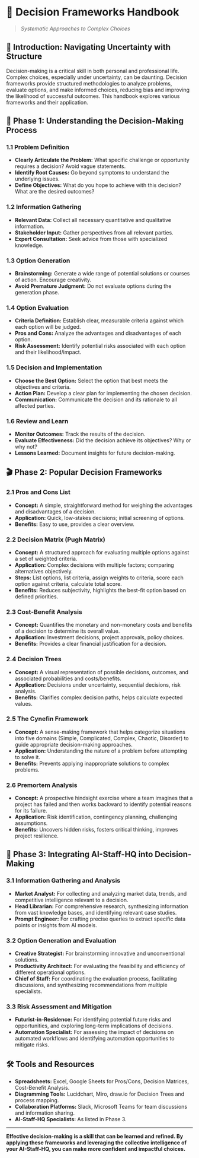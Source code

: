 # 🧠 Decision Frameworks Handbook

> _Systematic Approaches to Complex Choices_

## 🎯 Introduction: Navigating Uncertainty with Structure

Decision-making is a critical skill in both personal and professional life. Complex choices, especially under uncertainty, can be daunting. Decision frameworks provide structured methodologies to analyze problems, evaluate options, and make informed choices, reducing bias and improving the likelihood of successful outcomes. This handbook explores various frameworks and their application.

## 🚀 Phase 1: Understanding the Decision-Making Process

### 1.1 Problem Definition

*   **Clearly Articulate the Problem:** What specific challenge or opportunity requires a decision? Avoid vague statements.
*   **Identify Root Causes:** Go beyond symptoms to understand the underlying issues.
*   **Define Objectives:** What do you hope to achieve with this decision? What are the desired outcomes?

### 1.2 Information Gathering

*   **Relevant Data:** Collect all necessary quantitative and qualitative information.
*   **Stakeholder Input:** Gather perspectives from all relevant parties.
*   **Expert Consultation:** Seek advice from those with specialized knowledge.

### 1.3 Option Generation

*   **Brainstorming:** Generate a wide range of potential solutions or courses of action. Encourage creativity.
*   **Avoid Premature Judgment:** Do not evaluate options during the generation phase.

### 1.4 Option Evaluation

*   **Criteria Definition:** Establish clear, measurable criteria against which each option will be judged.
*   **Pros and Cons:** Analyze the advantages and disadvantages of each option.
*   **Risk Assessment:** Identify potential risks associated with each option and their likelihood/impact.

### 1.5 Decision and Implementation

*   **Choose the Best Option:** Select the option that best meets the objectives and criteria.
*   **Action Plan:** Develop a clear plan for implementing the chosen decision.
*   **Communication:** Communicate the decision and its rationale to all affected parties.

### 1.6 Review and Learn

*   **Monitor Outcomes:** Track the results of the decision.
*   **Evaluate Effectiveness:** Did the decision achieve its objectives? Why or why not?
*   **Lessons Learned:** Document insights for future decision-making.

## 🎬 Phase 2: Popular Decision Frameworks

### 2.1 Pros and Cons List

*   **Concept:** A simple, straightforward method for weighing the advantages and disadvantages of a decision.
*   **Application:** Quick, low-stakes decisions; initial screening of options.
*   **Benefits:** Easy to use, provides a clear overview.

### 2.2 Decision Matrix (Pugh Matrix)

*   **Concept:** A structured approach for evaluating multiple options against a set of weighted criteria.
*   **Application:** Complex decisions with multiple factors; comparing alternatives objectively.
*   **Steps:** List options, list criteria, assign weights to criteria, score each option against criteria, calculate total score.
*   **Benefits:** Reduces subjectivity, highlights the best-fit option based on defined priorities.

### 2.3 Cost-Benefit Analysis

*   **Concept:** Quantifies the monetary and non-monetary costs and benefits of a decision to determine its overall value.
*   **Application:** Investment decisions, project approvals, policy choices.
*   **Benefits:** Provides a clear financial justification for a decision.

### 2.4 Decision Trees

*   **Concept:** A visual representation of possible decisions, outcomes, and associated probabilities and costs/benefits.
*   **Application:** Decisions under uncertainty, sequential decisions, risk analysis.
*   **Benefits:** Clarifies complex decision paths, helps calculate expected values.

### 2.5 The Cynefin Framework

*   **Concept:** A sense-making framework that helps categorize situations into five domains (Simple, Complicated, Complex, Chaotic, Disorder) to guide appropriate decision-making approaches.
*   **Application:** Understanding the nature of a problem before attempting to solve it.
*   **Benefits:** Prevents applying inappropriate solutions to complex problems.

### 2.6 Premortem Analysis

*   **Concept:** A prospective hindsight exercise where a team imagines that a project has failed and then works backward to identify potential reasons for its failure.
*   **Application:** Risk identification, contingency planning, challenging assumptions.
*   **Benefits:** Uncovers hidden risks, fosters critical thinking, improves project resilience.

## 🔄 Phase 3: Integrating AI-Staff-HQ into Decision-Making

### 3.1 Information Gathering and Analysis

*   **Market Analyst:** For collecting and analyzing market data, trends, and competitive intelligence relevant to a decision.
*   **Head Librarian:** For comprehensive research, synthesizing information from vast knowledge bases, and identifying relevant case studies.
*   **Prompt Engineer:** For crafting precise queries to extract specific data points or insights from AI models.

### 3.2 Option Generation and Evaluation

*   **Creative Strategist:** For brainstorming innovative and unconventional solutions.
*   **Productivity Architect:** For evaluating the feasibility and efficiency of different operational options.
*   **Chief of Staff:** For coordinating the evaluation process, facilitating discussions, and synthesizing recommendations from multiple specialists.

### 3.3 Risk Assessment and Mitigation

*   **Futurist-in-Residence:** For identifying potential future risks and opportunities, and exploring long-term implications of decisions.
*   **Automation Specialist:** For assessing the impact of decisions on automated workflows and identifying automation opportunities to mitigate risks.

## 🛠️ Tools and Resources

*   **Spreadsheets:** Excel, Google Sheets for Pros/Cons, Decision Matrices, Cost-Benefit Analysis.
*   **Diagramming Tools:** Lucidchart, Miro, draw.io for Decision Trees and process mapping.
*   **Collaboration Platforms:** Slack, Microsoft Teams for team discussions and information sharing.
*   **AI-Staff-HQ Specialists:** As listed in Phase 3.

---

**Effective decision-making is a skill that can be learned and refined. By applying these frameworks and leveraging the collective intelligence of your AI-Staff-HQ, you can make more confident and impactful choices.**